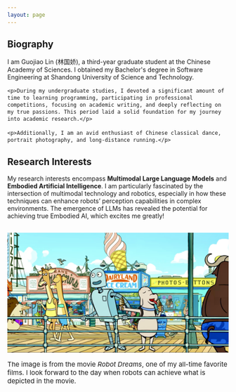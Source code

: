 ```yaml
---
layout: page
---
```

<div style="margin-bottom: 20px;">
  <h2>Biography</h2>
  <div style="margin-bottom: 20px;">
    <p>I am Guojiao Lin (林国娇), a third-year graduate student at the Chinese Academy of Sciences. I obtained my Bachelor's degree in Software Engineering at Shandong University of Science and Technology.</p>
    
    <p>During my undergraduate studies, I devoted a significant amount of time to learning programming, participating in professional competitions, focusing on academic writing, and deeply reflecting on my true passions. This period laid a solid foundation for my journey into academic research.</p>
    
    <p>Additionally, I am an avid enthusiast of Chinese classical dance, portrait photography, and long-distance running.</p>
  </div>

  <h2>Research Interests</h2>
  <div style="margin-bottom: 20px;">
    <p>
    My research interests encompass <strong>Multimodal Large Language Models</strong> and <strong>Embodied Artificial Intelligence</strong>. I am particularly fascinated by the intersection of multimodal technology and robotics, especially in how these techniques can enhance robots’ perception capabilities in complex environments. The emergence of LLMs has revealed the potential for achieving true Embodied AI, which excites me greatly!
    </p>
  </div>
  
  <div style="text-align: left; margin-bottom: 20px;">
    <img src="file/robot_dream.jpg" style="margin-top: 10px; margin-bottom: 10px; max-width: 100%; height: auto;">
    <div style="margin-top: 4px; font-style: normal; font-size: 15px;">The image is from the movie <em>Robot Dreams</em>, one of my all-time favorite films. I look forward to the day when robots can achieve what is depicted in the movie.</div>
  </div>

</div>